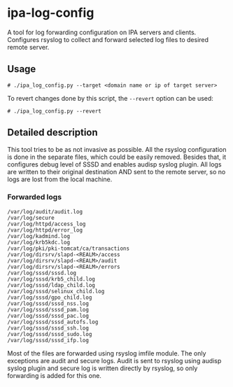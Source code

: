 # ipa-log-config

A tool for log forwarding configuration on IPA servers and clients. Configures rsyslog to collect and forward selected log files to desired remote server.

## Usage

```
# ./ipa_log_config.py --target <domain name or ip of target server>
```

To revert changes done by this script, the `--revert` option can be used:

```
# ./ipa_log_config.py --revert
```

## Detailed description

This tool tries to be as not invasive as possible. All the rsyslog configuration is done in the separate files, which could be easily removed. Besides that, it configures debug level of SSSD and enables audisp syslog plugin. All logs are written to their original destination AND sent to the remote server, so no logs are lost from the local machine.

### Forwarded logs

```
/var/log/audit/audit.log
/var/log/secure
/var/log/httpd/access_log
/var/log/httpd/error_log
/var/log/kadmind.log
/var/log/krb5kdc.log
/var/log/pki/pki-tomcat/ca/transactions
/var/log/dirsrv/slapd-<REALM>/access
/var/log/dirsrv/slapd-<REALM>/audit
/var/log/dirsrv/slapd-<REALM>/errors
/var/log/sssd/sssd.log
/var/log/sssd/krb5_child.log
/var/log/sssd/ldap_child.log
/var/log/sssd/selinux_child.log
/var/log/sssd/gpo_child.log
/var/log/sssd/sssd_nss.log
/var/log/sssd/sssd_pam.log
/var/log/sssd/sssd_pac.log
/var/log/sssd/sssd_autofs.log
/var/log/sssd/sssd_ssh.log
/var/log/sssd/sssd_sudo.log
/var/log/sssd/sssd_ifp.log
```

Most of the files are forwarded using rsyslog imfile module. The only exceptions are audit and secure logs. Audit is sent to rsyslog using audisp syslog plugin and secure log is written directly by rsyslog, so only forwarding is added for this one. 
